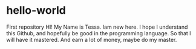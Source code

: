 # hello-world
First repository
HI! My Name is Tessa. Iam new here.
I hope I understand this Github, and hopefully be good in the programming language.
So that I will have it mastered. And earn a lot of money, maybe do my master.
